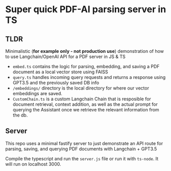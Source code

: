 # Super quick PDF-AI parsing server in TS

## TLDR

Minimalistic (**for example only - not production use**) demonstration of how to use Langchain/OpenAI API for a PDF server in JS & TS

* `embed.ts` contains the logic for parsing, embedding, and saving a PDF document as a local vector store using FAISS
* `query.ts` handles incoming query requests and returns a response using GPT3.5 and the previously saved DB info
* `/embeddings/` directory is the local directory for where our vector embeddings are saved.
* `CustomChain.ts` is a custom Langchain Chain that is resposible for document retrieval, context addition, as well as the actual prompt for querying the Assistant once we retrieve the relevant information from the db.

## Server

This repo uses a minimal fastify server to just demonstrate an API route for parsing, saving, and querying PDF documents with Langchain + GPT3.5

Compile the typescript and run the `server.js` file or run it with `ts-node`. It will run on localhost 3000.

